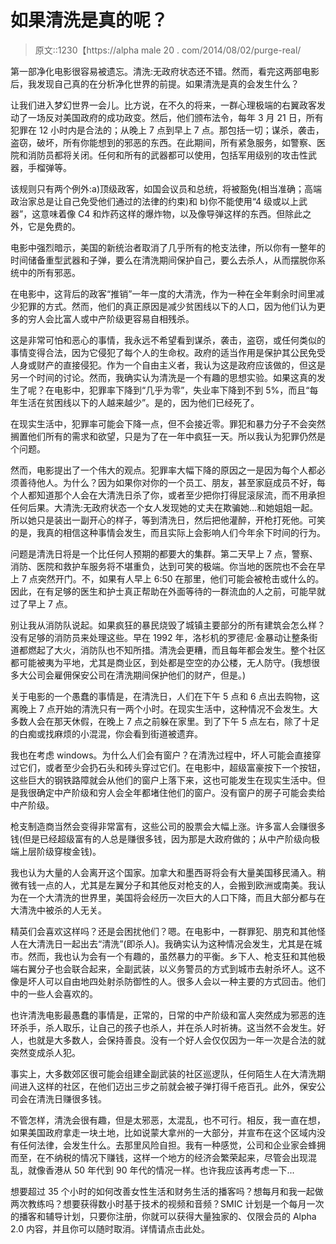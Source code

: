 # 如果清洗是真的呢？

> 原文::1230【https://alpha male 20 . com/2014/08/02/purge-real/

第一部净化电影很容易被遗忘。清洗:无政府状态还不错。然而，看完这两部电影后，我发现自己真的在分析净化世界的前提。如果清洗是真的会发生什么？

让我们进入梦幻世界一会儿。比方说，在不久的将来，一群心理极端的右翼政客发动了一场反对美国政府的成功政变。然后，他们颁布法令，每年 3 月 21 日，所有犯罪在 12 小时内是合法的；从晚上 7 点到早上 7 点。那包括一切；谋杀，袭击，盗窃，破坏，所有你能想到的邪恶的东西。在此期间，所有紧急服务，如警察、医院和消防员都将关闭。任何和所有的武器都可以使用，包括军用级别的攻击性武器，手榴弹等。

该规则只有两个例外:a)顶级政客，如国会议员和总统，将被豁免(相当准确；高端政治家总是让自己免受他们通过的法律的约束)和 b)你不能使用“4 级或以上武器”，这意味着像 C4 和炸药这样的爆炸物，以及像导弹这样的东西。但除此之外，它是免费的。

电影中强烈暗示，美国的新统治者取消了几乎所有的枪支法律，所以你有一整年的时间储备重型武器和子弹，要么在清洗期间保护自己，要么去杀人，从而摆脱你系统中的所有邪恶。

在电影中，这背后的政客“推销”一年一度的大清洗，作为一种在全年剩余时间里减少犯罪的方式。然而，他们的真正原因是减少贫困线以下的人口，因为他们认为更多的穷人会比富人或中产阶级更容易自相残杀。

这是非常可怕和恶心的事情，我永远不希望看到谋杀，袭击，盗窃，或任何类似的事情变得合法，因为它侵犯了每个人的生命权。政府的适当作用是保护其公民免受人身或财产的直接侵犯。作为一个自由主义者，我认为这是政府应该做的，但这是另一个时间的讨论。然而，我确实认为清洗是一个有趣的思想实验。如果这真的发生了呢？在电影中，犯罪率下降到“几乎为零”，失业率下降到不到 5%，而且“每年生活在贫困线以下的人越来越少”。是的，因为他们已经死了。

在现实生活中，犯罪率可能会下降一点，但不会接近零。罪犯和暴力分子不会突然搁置他们所有的需求和欲望，只是为了在一年中疯狂一天。所以我认为犯罪仍然是个问题。

然而，电影提出了一个伟大的观点。犯罪率大幅下降的原因之一是因为每个人都必须善待他人。为什么？因为如果你对你的一个员工、朋友，甚至家庭成员不好，每个人都知道那个人会在大清洗日杀了你，或者至少把你打得屁滚尿流，而不用承担任何后果。大清洗:无政府状态一个女人发现她的丈夫在欺骗她...和她姐姐一起。所以她只是装出一副开心的样子，等到清洗日，然后把他灌醉，开枪打死他。可笑的是，我真的相信这种事情会发生，而且实际上会影响人们今年余下时间的行为。

问题是清洗日将是一个比任何人预期的都要大的集群。第二天早上 7 点，警察、消防、医院和救护车服务将不堪重负，达到可笑的极端。你当地的医院也不会在早上 7 点突然开门。不，如果有人早上 6:50 在那里，他们可能会被枪击或什么的。因此，在有足够的医生和护士真正帮助在外面等待的一群流血的人之前，可能早就过了早上 7 点。

别让我从消防队说起。如果疯狂的暴民烧毁了城镇主要部分的所有建筑会怎么样？没有足够的消防员来处理这些。早在 1992 年，洛杉机的罗德尼·金暴动让整条街道都燃起了大火，消防队也不知所措。清洗会更糟，而且每年都会发生。整个社区都可能被夷为平地，尤其是商业区，到处都是空空的办公楼，无人防守。(我想很多大公司会雇佣保安公司在清洗期间保护他们的财产，但是。)

关于电影的一个愚蠢的事情是，在清洗日，人们在下午 5 点和 6 点出去购物，这离晚上 7 点开始的清洗只有一两个小时。在现实生活中，这种情况不会发生。大多数人会在那天休假，在晚上 7 点之前躲在家里。到了下午 5 点左右，除了十足的白痴或找麻烦的小混混，你会看到街道被遗弃。

我也在考虑 windows。为什么人们会有窗户？在清洗过程中，坏人可能会直接穿过它们，或者至少会扔石头和砖头穿过它们。在电影中，超级富豪按下一个按钮，这些巨大的钢铁路障就会从他们的窗户上落下来，这也可能发生在现实生活中。但是我很确定中产阶级和穷人会全年都堵住他们的窗户。没有窗户的房子可能会卖给中产阶级。

枪支制造商当然会变得非常富有，这些公司的股票会大幅上涨。许多富人会赚很多钱(但是已经超级富有的人总是赚很多钱，因为那是大政府做的；从中产阶级向极端上层阶级穿梭金钱)。

我也认为大量的人会离开这个国家。加拿大和墨西哥将会有大量美国移民涌入。稍微有钱一点的人，尤其是左翼分子和其他反对枪支的人，会搬到欧洲或南美。我认为在一个大清洗的世界里，美国将会经历一次巨大的人口下降，而且大部分都与在大清洗中被杀的人无关。

精英们会喜欢这样吗？还是会困扰他们？嗯。在电影中，一群罪犯、朋克和其他怪人在大清洗日一起出去“清洗”(即杀人)。我确实认为这种情况会发生，尤其是在城市。然而，我也认为会有一个有趣的，虽然暴力的平衡。乡下人、枪支狂和其他极端右翼分子也会联合起来，全副武装，以义务警员的方式到城市去射杀坏人。这不像是坏人可以自由地四处射杀防御性的人。很多人会以一种主要的方式回击。他们中的一些人会喜欢的。

也许清洗电影最愚蠢的事情是，正常的，日常的中产阶级和富人突然成为邪恶的连环杀手，杀人取乐，让自己的孩子也杀人，并在杀人时祈祷。这当然不会发生。好人，也就是大多数人，会保持善良。没有一个好人会仅仅因为一年一次是合法的就突然变成杀人犯。

事实上，大多数郊区很可能会组建全副武装的社区巡逻队，任何陌生人在大清洗期间进入这样的社区，在他们迈出三步之前就会被子弹打得千疮百孔。此外，保安公司会在清洗日赚很多钱。

不管怎样，清洗会很有趣，但是太邪恶，太混乱，也不可行。相反，我一直在想，如果美国政府拿走一块土地，比如说蒙大拿州的一大部分，并宣布在这个区域内没有任何法律，会发生什么。去那里风险自担。我有一种感觉，公司和企业家会蜂拥而至，在不纳税的情况下赚钱，这样一个地方的经济会繁荣起来，尽管会出现混乱，就像香港从 50 年代到 90 年代的情况一样。也许我应该再考虑一下...

想要超过 35 个小时的如何改善女性生活和财务生活的播客吗？想每月和我一起做两次教练吗？想要获得数小时基于技术的视频和音频？SMIC 计划是一个每月一次的播客和辅导计划，只要你注册，你就可以获得大量独家的、仅限会员的 Alpha 2.0 内容，并且你可以随时取消。详情请点击此处。